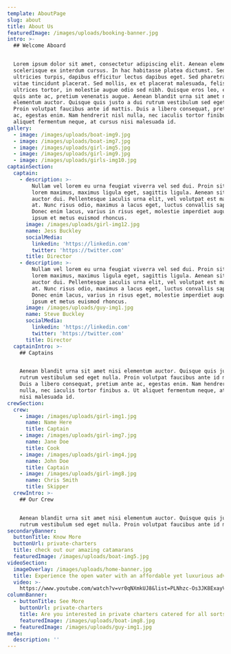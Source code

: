 ```yaml
---
template: AboutPage
slug: about
title: About Us
featuredImage: /images/uploads/booking-banner.jpg
intro: >-
  ## Welcome Aboard


  Lorem ipsum dolor sit amet, consectetur adipiscing elit. Aenean elementum
  scelerisque ex interdum cursus. In hac habitasse platea dictumst. Sed porta
  ultricies turpis, dapibus efficitur lectus dapibus eget. Sed pharetra urna
  vitae tincidunt placerat. Sed mollis, ex et placerat malesuada, felis orci
  ultrices tortor, in molestie augue odio sed nibh. Quisque eros leo, egestas
  quis ante ac, pretium venenatis augue. Aenean blandit urna sit amet nisi
  elementum auctor. Quisque quis justo a dui rutrum vestibulum sed eget nulla.
  Proin volutpat faucibus ante id mattis. Duis a libero consequat, pretium ante
  ac, egestas enim. Nam hendrerit nisl nulla, nec iaculis tortor finibus a. Ut
  aliquet fermentum neque, at cursus nisi malesuada id.
gallery:
  - image: /images/uploads/boat-img9.jpg
  - image: /images/uploads/boat-img7.jpg
  - image: /images/uploads/girl-img5.jpg
  - image: /images/uploads/girl-img9.jpg
  - image: /images/uploads/girls-img10.jpg
captainSection:
  captain:
    - description: >-
        Nullam vel lorem eu urna feugiat viverra vel sed dui. Proin sit amet
        lorem maximus, maximus ligula eget, sagittis ligula. Aenean sit amet
        auctor dui. Pellentesque iaculis urna elit, vel volutpat est malesuada
        at. Nunc risus odio, maximus a lacus eget, luctus convallis sapien.
        Donec enim lacus, varius in risus eget, molestie imperdiet augue. Ut at
        ipsum et metus euismod rhoncus.
      image: /images/uploads/girl-img12.jpg
      name: Jess Buckley
      socialMedia:
        linkedin: 'https://linkedin.com'
        twitter: 'https://twitter.com'
      title: Director
    - description: >-
        Nullam vel lorem eu urna feugiat viverra vel sed dui. Proin sit amet
        lorem maximus, maximus ligula eget, sagittis ligula. Aenean sit amet
        auctor dui. Pellentesque iaculis urna elit, vel volutpat est malesuada
        at. Nunc risus odio, maximus a lacus eget, luctus convallis sapien.
        Donec enim lacus, varius in risus eget, molestie imperdiet augue. Ut at
        ipsum et metus euismod rhoncus.
      image: /images/uploads/guy-img1.jpg
      name: Steve Buckley
      socialMedia:
        linkedin: 'https://linkedin.com'
        twitter: 'https://twitter.com'
      title: Director
  captainIntro: >-
    ## Captains


    Aenean blandit urna sit amet nisi elementum auctor. Quisque quis justo a dui
    rutrum vestibulum sed eget nulla. Proin volutpat faucibus ante id mattis.
    Duis a libero consequat, pretium ante ac, egestas enim. Nam hendrerit nisl
    nulla, nec iaculis tortor finibus a. Ut aliquet fermentum neque, at cursus
    nisi malesuada id.
crewSection:
  crew:
    - image: /images/uploads/girl-img1.jpg
      name: Name Here
      title: Captain
    - image: /images/uploads/girl-img7.jpg
      name: Jane Doe
      title: Cook
    - image: /images/uploads/girl-img4.jpg
      name: John Doe
      title: Captain
    - image: /images/uploads/girl-img8.jpg
      name: Chris Smith
      title: Skipper
  crewIntro: >-
    ## Our Crew


    Aenean blandit urna sit amet nisi elementum auctor. Quisque quis justo a dui
    rutrum vestibulum sed eget nulla. Proin volutpat faucibus ante id mattis.
secondaryBanner:
  buttonTitle: Know More
  buttonUrl: private-charters
  title: check out our amazing catamarans
  featuredImage: /images/uploads/boat-img5.jpg
videoSection:
  imageOverlay: /images/uploads/home-banner.jpg
  title: Experience the open water with an affordable yet luxurious adventure
  video: >-
    https://www.youtube.com/watch?v=vr0qNXmkUJ8&list=PLNhzc-Os3JK8ExayVzzoHVvP2c0-4_oqt
columnBanner:
  - buttonTitle: See More
    buttonUrl: private-charters
    title: Are you interested in private charters catered for all sorts of occasions?
    featuredImage: /images/uploads/boat-img8.jpg
  - featuredImage: /images/uploads/guy-img1.jpg
meta:
  description: ''
---
```

